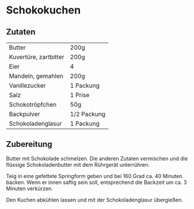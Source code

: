 # Schokokuchen

## Zutaten

|                       |             |
| --------------------- | ----------- |
| Butter                | 200g        |
| Kuvertüre, zartbitter | 200g        |
| Eier                  | 4           |
| Mandeln, gemahlen     | 200g        |
| Vanillezucker         | 1 Packung   |
| Salz                  | 1 Prise     |
| Schokotröpfchen       | 50g         |
| Backpulver            | 1/2 Packung |
| Schokoladenglasur     | 1 Packung   |

## Zubereitung

Butter mit Schokolade schmelzen. Die anderen Zutaten vermischen und die flüssige Schokoladenbutter mit dem Rührgerät unterrühren.

Teig in eine gefettete Springform geben und bei 160 Grad ca. 40 Minuten backen. Wenn er innen saftig sein soll, entsprechend die Backzeit um ca. 3 Minuten verkürzen.

Den Kuchen abkühlen lassen und mit der Schokoladenglasur übergießen.